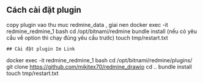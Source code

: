 

## Cách cài đặt plugin

copy plugin vao thu muc redmine_data , giai nen
docker exec -it redmine_redmine_1 bash
cd /opt/bitnami/redmine
bundle install (nếu có yêu cầu về option thì chạy đúng yêu cầu trước)
touch tmp/restart.txt


	## Cài đặt plugin Im Link

docker exec -it redmine_redmine_1 bash
cd /opt/bitnami/redmine/plugins/
git clone https://github.com/mikitex70/redmine_drawio
cd ..
bundle install
touch tmp/restart.txt


